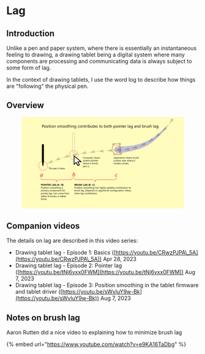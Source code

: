 # Lag

## Introduction

Unlike a pen and paper system, where there is essentially an instantaneous feeling to drawing, a drawing tablet being a digital system where many components are processing and communicating data is always subject to some form of lag.

In the context of drawing tablets, I use the word log to describe how things are "following" the physical pen.&#x20;

## Overview

<figure><img src="../../.gitbook/assets/image (2) (1) (1) (1) (1).png" alt=""><figcaption></figcaption></figure>

## Companion videos

The details on lag are described in this video series:

* Drawing tablet lag - Episode 1: Basics ([https://youtu.be/CRwzPJPA\_5A](https://youtu.be/CRwzPJPA\_5A)) Apr 28, 2023
* Drawing tablet lag - Episode 2: Pointer lag ([https://youtu.be/tNj6vxx0FWM](https://youtu.be/tNj6vxx0FWM))  Aug 7, 2023
* Drawing tablet lag - Episode 3: Position smoothing in the tablet firmware and tablet driver ([https://youtu.be/sWvluY9w-Bk](https://youtu.be/sWvluY9w-Bk))  Aug 7, 2023

## Notes on brush lag

Aaron Rutten did a nice video to explaining how to minimize brush lag

{% embed url="https://www.youtube.com/watch?v=e9KA16TaDbg" %}

